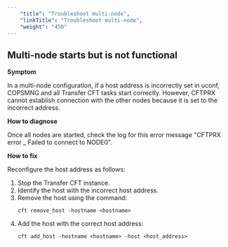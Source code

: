 ```yaml
---
    "title": "Troubleshoot multi-node",
    "linkTitle": "Troubleshoot multi-node",
    "weight": "450"
---
```

Multi-node starts but is not functional
---------------------------------------

****Symptom****

In a multi-node configuration, if a host address is incorrectly set in uconf, COPSMNG and all Transfer CFT tasks start correctly. However, CFTPRX cannot establish connection with the other nodes because it is set to the incorrect address.

****How to diagnose****

Once all nodes are started, check the log for this error message "CFTPRX error _ Failed to connect to NODE0".

****How to fix****

Reconfigure the host address as follows:

1. Stop the Transfer CFT instance.
1. Identify the host with the incorrect host address.
1. Remove the host using the command:
    ```
    cft remove_host -hostname <hostname>
    ```
1. Add the host with the correct host address:  
    ```
    cft add_host -hostname <hostname> -host <host_address>
    ```
